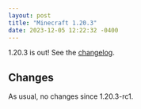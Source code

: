 ```yaml
---
layout: post
title: "Minecraft 1.20.3"
date: 2023-12-05 12:22:32 -0400
---
```


1.20.3 is out! See the [changelog](https://www.minecraft.net/en-us/article/minecraft-java-edition-1-20-3).

## Changes

As usual, no changes since 1.20.3-rc1.

